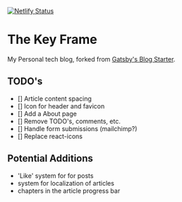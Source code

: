 [![Netlify Status](https://api.netlify.com/api/v1/badges/fa20d50a-d2a8-4938-8ca6-855a04c3f0e6/deploy-status)](https://app.netlify.com/sites/thekeyframe/deploys)

# The Key Frame

My Personal tech blog, forked from [Gatsby's Blog Starter](https://www.gatsbyjs.com/starters/gatsbyjs/gatsby-starter-blog).

## TODO's

- [] Article content spacing
- [] Icon for header and favicon
- [] Add a About page
- [] Remove TODO's, comments, etc.
- [] Handle form submissions (mailchimp?)
- [] Replace react-icons

## Potential Additions

- 'Like' system for for posts
- system for localization of articles
- chapters in the article progress bar
